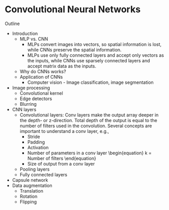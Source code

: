 # Convolutional Neural Networks
Outline
* Introduction
  * MLP vs. CNN
    * MLPs convert images into vectors, so spatial information is lost, while CNNs preserve the spatial information.
    * MLPs use only fully connected layers and accept only vectors as the inputs, while CNNs use sparsely connected layers and accept matrix data as the inputs.
  * Why do CNNs works?
  * Application of CNNs
    * Computer vision - Image classification, image segmentation
* Image processing
  * Convolutional kernel
  * Edge detectors
  * Blurring
* CNN layers
  * Convolutional layers: Conv layers make the output array deeper in the depth- or z-direction. Total depth of the output is equal to the number of filters used in the convolution. Several concepts are important to understand a conv layer, e.g.,
    * Stride
    * Padding
    * Activation
    * Number of parameters in a conv layer
    \begin{equation}
    k = Number of filters
    \end{equation}
    * Size of output from a conv layer
  * Pooling layers
  * Fully connected layers
* Capsule network
* Data augmentation
  * Translation
  * Rotation
  * Flipping
